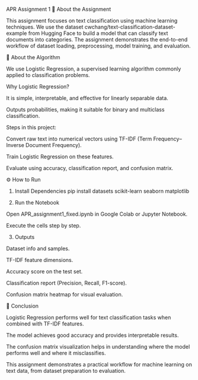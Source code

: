 APR Assignment 1
📖 About the Assignment

This assignment focuses on text classification using machine learning techniques.
We use the dataset cwchang/text-classification-dataset-example from Hugging Face to build a model that can classify text documents into categories. The assignment demonstrates the end-to-end workflow of dataset loading, preprocessing, model training, and evaluation.

🧠 About the Algorithm

We use Logistic Regression, a supervised learning algorithm commonly applied to classification problems.

Why Logistic Regression?

It is simple, interpretable, and effective for linearly separable data.

Outputs probabilities, making it suitable for binary and multiclass classification.

Steps in this project:

Convert raw text into numerical vectors using TF-IDF (Term Frequency–Inverse Document Frequency).

Train Logistic Regression on these features.

Evaluate using accuracy, classification report, and confusion matrix.

⚙️ How to Run
1. Install Dependencies
pip install datasets scikit-learn seaborn matplotlib

2. Run the Notebook

Open APR_assignment1_fixed.ipynb in Google Colab or Jupyter Notebook.

Execute the cells step by step.

3. Outputs

Dataset info and samples.

TF-IDF feature dimensions.

Accuracy score on the test set.

Classification report (Precision, Recall, F1-score).

Confusion matrix heatmap for visual evaluation.

🏁 Conclusion

Logistic Regression performs well for text classification tasks when combined with TF-IDF features.

The model achieves good accuracy and provides interpretable results.

The confusion matrix visualization helps in understanding where the model performs well and where it misclassifies.

This assignment demonstrates a practical workflow for machine learning on text data, from dataset preparation to evaluation.
